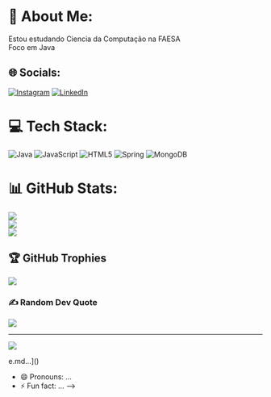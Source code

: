 # 💫 About Me:
Estou estudando Ciencia da Computação na FAESA<br>Foco em Java<br>


## 🌐 Socials:
[![Instagram](https://img.shields.io/badge/Instagram-%23E4405F.svg?logo=Instagram&logoColor=white)](https://instagram.com/instagram.com/bernardo__merlo) [![LinkedIn](https://img.shields.io/badge/LinkedIn-%230077B5.svg?logo=linkedin&logoColor=white)](https://linkedin.com/in/https://www.linkedin.com/in/bernardo--merlo/) 

# 💻 Tech Stack:
![Java](https://img.shields.io/badge/java-%23ED8B00.svg?style=for-the-badge&logo=openjdk&logoColor=white) ![JavaScript](https://img.shields.io/badge/javascript-%23323330.svg?style=for-the-badge&logo=javascript&logoColor=%23F7DF1E) ![HTML5](https://img.shields.io/badge/html5-%23E34F26.svg?style=for-the-badge&logo=html5&logoColor=white) ![Spring](https://img.shields.io/badge/spring-%236DB33F.svg?style=for-the-badge&logo=spring&logoColor=white) ![MongoDB](https://img.shields.io/badge/MongoDB-%234ea94b.svg?style=for-the-badge&logo=mongodb&logoColor=white)
# 📊 GitHub Stats:
![](https://github-readme-stats.vercel.app/api?username=bernardomerlo&theme=dark&hide_border=false&include_all_commits=false&count_private=false)<br/>
![](https://github-readme-streak-stats.herokuapp.com/?user=bernardomerlo&theme=dark&hide_border=false)<br/>
![](https://github-readme-stats.vercel.app/api/top-langs/?username=bernardomerlo&theme=dark&hide_border=false&include_all_commits=false&count_private=false&layout=compact)

## 🏆 GitHub Trophies
![](https://github-profile-trophy.vercel.app/?username=bernardomerlo&theme=radical&no-frame=false&no-bg=true&margin-w=4)

### ✍️ Random Dev Quote
![](https://quotes-github-readme.vercel.app/api?type=horizontal&theme=radical)

---
[![](https://visitcount.itsvg.in/api?id=bernardomerlo&icon=0&color=0)](https://visitcount.itsvg.in)

<!-- Proudly created with GPRM ( https://gprm.itsvg.in ) -->e.md…]()

- 😄 Pronouns: ...
- ⚡ Fun fact: ...
-->
